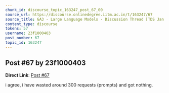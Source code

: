 ```yaml
---
chunk_id: discourse_topic_163247_post_67_00
source_url: https://discourse.onlinedegree.iitm.ac.in/t/163247/67
source_title: GA3 - Large Language Models - Discussion Thread [TDS Jan 2025]
content_type: discourse
tokens: 57
username: 23f1000403
post_number: 67
topic_id: 163247
---
```


## Post #67 by 23f1000403

**Direct Link**: [Post #67](https://discourse.onlinedegree.iitm.ac.in/t/163247/67)

i agree, i have wasted around 300 requests (prompts) and got nothing.
